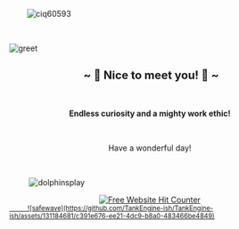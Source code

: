 

<img align="center">

&nbsp;&nbsp;&nbsp;&nbsp;&nbsp;&nbsp;&nbsp; ![ciq60593](https://github.com/TankEngine-ish/TankEngine-ish/assets/131184681/0d012ea0-b2b6-44ff-b1be-2ec4d232394e)

</img>

<br />

<img align="center">

![greet](https://github.com/TankEngine-ish/TankEngine-ish/assets/131184681/41030361-5ccb-4c7f-b076-5280e7797da5)
</img>



<h2 align="center" style="font-size: 20px"> ~ 📇 Nice to meet you! 📇 ~</h2>
<br />

<p align="center">
<strong>Endless curiosity and a mighty work ethic!</strong>
</p>

<br />

<p align="center">
Have a wonderful day!
</p>

<br />


 <img align="center">

&nbsp;&nbsp;&nbsp;&nbsp;&nbsp;&nbsp;&nbsp;&nbsp;  ![dolphinsplay](https://github.com/TankEngine-ish/TankEngine-ish/assets/131184681/037290d9-6a56-4d4e-bd03-b39d54243120)


</img>

<div align='center'><a href='https://www.free-website-hit-counter.com'><img src='https://www.free-website-hit-counter.com/c.php?d=9&id=157178&s=16' border='0' alt='Free Website Hit Counter'></a><br / ><small><a href='https://www.free-website-hit-counter.com'></div>


<img align="center">
&nbsp;&nbsp;&nbsp;&nbsp;&nbsp;&nbsp;&nbsp;&nbsp;  ![safewave](https://github.com/TankEngine-ish/TankEngine-ish/assets/131184681/c391e676-ee21-4dc9-b8a0-483466be4849)
</img>
